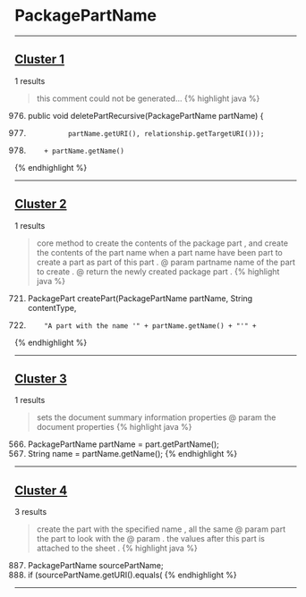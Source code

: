 # PackagePartName

***

## [Cluster 1](./1)
1 results
> this comment could not be generated...
{% highlight java %}
976. public void deletePartRecursive(PackagePartName partName) {
989.               partName.getURI(), relationship.getTargetURI()));
994.         + partName.getName()
{% endhighlight %}

***

## [Cluster 2](./2)
1 results
> core method to create the contents of the package part , and create the contents of the part name when a part name have been part to create a part as part of this part . @ param partname name of the part to create . @ return the newly created package part . 
{% highlight java %}
721. PackagePart createPart(PackagePartName partName, String contentType,
736.         "A part with the name '" + partName.getName() + "'" +
{% endhighlight %}

***

## [Cluster 3](./3)
1 results
> sets the document summary information properties @ param the document properties 
{% highlight java %}
566. PackagePartName partName = part.getPartName();
567. String name = partName.getName();
{% endhighlight %}

***

## [Cluster 4](./4)
3 results
> create the part with the specified name , all the same @ param part the part to look with the @ param . the values after this part is attached to the sheet . 
{% highlight java %}
887. PackagePartName sourcePartName;
897. if (sourcePartName.getURI().equals(
{% endhighlight %}

***

